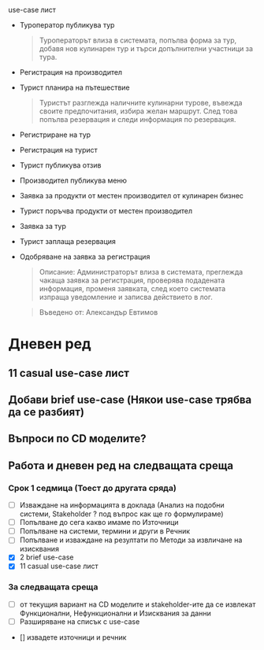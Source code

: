 use-case лист

- Туроператор публикува тур
    > Туроператорът влиза в системата, попълва форма за тур, добавя нов кулинарен тур и търси допълнителни участници за тура.
- Регистрация на производител
- Турист планира на пътешествие
    > Туристът разглежда наличните кулинарни туровe, въвежда своите предпочитания, избира желан маршрут. След това попълва резервация и следи информация по резервация.
- Регистриране на тур
- Регистрация на турист
- Турист публикува отзив
- Производител публикува меню
- Заявка за продукти от местен производител от кулинарен бизнес
- Турист поръчва продукти от местен производител
- Заявка за тур
- Турист заплаща резервация
- Одобряване на заявка за регистрация 
    > Описание: 
    > Администраторът влиза в системата, преглежда чакаща заявка за регистрация, проверява подадената информация, променя заявката,
    > след което системата изпраща уведомление и записва действието в лог.
    
    > Въведено от: Александър Евтимов

# Дневен ред

## 11 casual use-case лист

## Добави brief use-case (Някои use-case трябва да се разбият)

## Въпроси по CD моделите?

## Работа и дневен ред на следващата среща

### Срок 1 седмица (Тоест до другата сряда)
- [ ] Изваждане на информацията в доклада (Анализ на подобни системи, Stakeholder ? под въпрос как ще го формулираме)
- [ ] Попълване до сега какво имаме по Източници
- [ ] Попълване на системи, термини и други в Речник
- [ ] Попълване и изваждане на резултати по Методи за извличане на изисквания
- [x] 2 brief use-case
- [x] 11 casual use-case лист

### За следващата среща
- [ ] от текущия вариант на CD моделите и stakeholder-ите да се извлекат Функционални, Нефункционални и Изисквания за данни
- [ ] Разширяване на списък с use-case
- [] извадете източници и речник